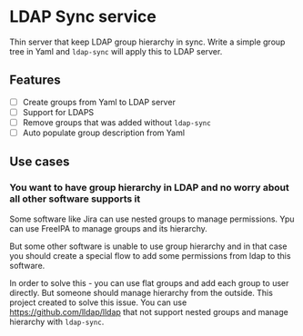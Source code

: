 # LDAP Sync service

Thin server that keep LDAP group hierarchy in sync. Write a simple group tree in Yaml and `ldap-sync` will apply this to
LDAP server.

## Features

- [ ] Create groups from Yaml to LDAP server
- [ ] Support for LDAPS
- [ ] Remove groups that was added without `ldap-sync`
- [ ] Auto populate group description from Yaml

## Use cases

### You want to have group hierarchy in LDAP and no worry about all other software supports it

Some software like Jira can use nested groups to manage permissions. Ypu can use FreeIPA to manage groups and its
hierarchy.

But some other software is unable to use group hierarchy and in that case you should create a special flow to add some
permissions from ldap to this software.

In order to solve this - you can use flat groups and add each group to user directly. But someone should manage
hierarchy from the outside. This project created to solve this issue. You can use https://github.com/lldap/lldap that
not support nested groups and manage hierarchy with `ldap-sync`.
